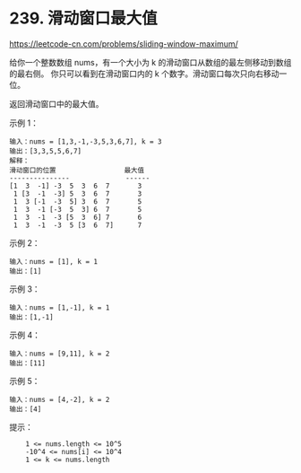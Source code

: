 # 239. 滑动窗口最大值
https://leetcode-cn.com/problems/sliding-window-maximum/

给你一个整数数组 nums，有一个大小为 k 的滑动窗口从数组的最左侧移动到数组的最右侧。
你只可以看到在滑动窗口内的 k 个数字。滑动窗口每次只向右移动一位。

返回滑动窗口中的最大值。


示例 1：
```
输入：nums = [1,3,-1,-3,5,3,6,7], k = 3
输出：[3,3,5,5,6,7]
解释：
滑动窗口的位置                 最大值
---------------              ------
[1  3  -1] -3  5  3  6  7       3
 1 [3  -1  -3] 5  3  6  7       3
 1  3 [-1  -3  5] 3  6  7       5
 1  3  -1 [-3  5  3] 6  7       5
 1  3  -1  -3 [5  3  6] 7       6
 1  3  -1  -3  5 [3  6  7]      7
```

示例 2：
```
输入：nums = [1], k = 1
输出：[1]
```

示例 3：
```
输入：nums = [1,-1], k = 1
输出：[1,-1]
```

示例 4：
```
输入：nums = [9,11], k = 2
输出：[11]
```

示例 5：
```
输入：nums = [4,-2], k = 2
输出：[4]
```


提示：
```
    1 <= nums.length <= 10^5
    -10^4 <= nums[i] <= 10^4
    1 <= k <= nums.length
```
